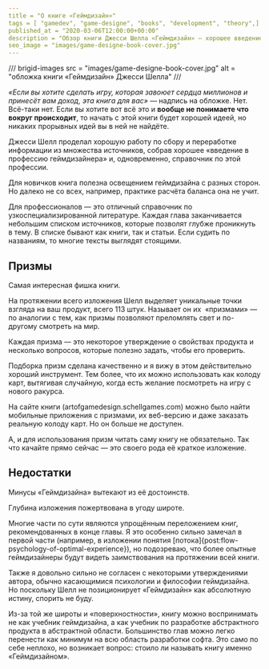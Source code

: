 ```yaml
---
title = "О книге «Геймдизайн»"
tags = [ "gamedev", "game-designe", "books", "development", "theory",]
published_at = "2020-03-06T12:00:00+00:00"
description = "Обзор книги Джесси Шелла «Геймдизайн» — хорошее введение в профессию."
seo_image = "images/game-designe-book-cover.jpg"
---
```


/// brigid-images
src = "images/game-designe-book-cover.jpg"
alt = "обложка книги «Геймдизайн» Джесси Шелла"
///

_«Если вы хотите сделать игру, которая завоюет сердца миллионов и принесёт вам доход, эта книга для вас»_ — надпись на обложке. Нет. Всё-таки нет. Если вы хотите вот всё это и **вообще не понимаете что вокруг происходит**, то начать с этой книги будет хорошей идеей, но никаких прорывных идей вы в ней не найдёте.

Джесси Шелл проделал хорошую работу по сбору и переработке информации из множества источников, собрав хорошее «введение в профессию геймдизайнера» и, одновременно, справочник по этой профессии.

Для новичков книга полезна освещением геймдизайна с разных сторон. Но далеко не со всех, например, практике расчёта баланса она не учит.

Для профессионалов — это отличный справочник по узкоспециализированной литературе. Каждая глава заканчивается небольшим списком источников, которые позволят глубже проникнуть в тему. В списке бывают как книги, так и статьи. Если судить по названиям, то многие тексты выглядят стоящими.

<!-- more -->

## Призмы

Самая интересная фишка книги.

На протяжении всего изложения Шелл выделяет уникальные точки взгляда на ваш продукт, всего 113 штук. Называет он их  «призмами» — по аналогии с тем, как призмы позволяют преломлять свет и по-другому смотреть на мир.

Каждая призма — это некоторое утверждение о свойствах продукта и несколько вопросов, которые полезно задать, чтобы его проверить.

Подборка призм сделана качественно и я вижу в этом действительно хороший инструмент. Тем более, что их можно использовать как колоду карт, вытягивая случайную, когда есть желание посмотреть на игру с нового ракурса.

На сайте книги (artofgamedesign.schellgames.com) можно было найти мобильные приложения с призмами, их веб-версию и даже заказать реальную колоду карт. Но он больше не доступен.

А, и для использования призм читать саму книгу не обязательно. Так что качайте прямо сейчас — это своего рода её краткое изложение.

## Недостатки

Минусы «Геймдизайна» вытекают из её достоинств.

Глубина изложения пожертвована в угоду широте.

Многие части по сути являются упрощённым переложением книг, рекомендованных в конце главы. Я это особенно сильно замечал в первой части (например, в изложении понятия [потока]{post:flow-psychology-of-optimal-experience}), но подозреваю, что более опытные геймдизайнеры будут видеть заимствования на протяжении всей книги.

Также я довольно сильно не согласен с некоторыми утверждениями автора, обычно касающимися психологии и философии геймдизайна. Но поскольку Шелл не позиционирует «Геймдизайн» как абсолютную истину, спорить не буду.

Из-за той же широты и «поверхностности», книгу можно воспринимать не как учебник геймдизайна, а как учебник по разработке абстрактного продукта в абстрактной области. Большинство глав можно легко перенести как минимум на всю область разработки софта. Это само по себе неплохо, но возникает вопрос: стоило ли называть книгу именно «Геймдизайном».
